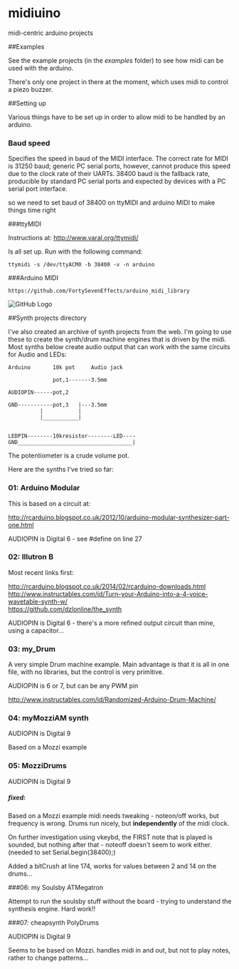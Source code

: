 # midiuino
midi-centric arduino projects

##Examples

See the example projects (in the *examples* folder) to see how midi can be used with the arduino. 

There's only one project in there at the moment, which uses midi to control a piezo buzzer. 



##Setting up

Various things have to be set up in order to allow midi to be handled by an arduino. 

### Baud speed

Specifies the speed in baud of the MIDI interface. The correct rate for MIDI is 31250 baud; generic PC serial ports, however, cannot produce this speed due to the clock rate of their UARTs. 38400 baud is the fallback rate, producible by standard PC serial ports and expected by devices with a PC serial port interface.

so we need to set baud of 38400 on ttyMIDI and arduino MIDI to make things time right

###ttyMIDI

Instructions at: http://www.varal.org/ttymidi/

Is all set up. Run with the following command:

    ttymidi -s /dev/ttyACM0 -b 38400 -v -n arduino
    
###Arduino MIDI

```https://github.com/FortySevenEffects/arduino_midi_library```


![GitHub Logo](/home/sjh/Arduino/sketch_ttymidi_buzz_tone/midi_piezo_3led_bb.png)


##Synth projects directory

I've also created an archive of synth projects from the web. I'm going to use these to
create the synth/drum machine engines that is driven by the midi. 
Most synths below create audio output that can work with the same circuits for Audio and LEDs:

```
Arduino		  10k pot     Audio jack

              pot,1-------3.5mm

AUDIOPIN------pot,2       

GND-----------pot,3   |---3.5mm
          |           |
          |___________|
          
          
LEDPIN--------10kresistor--------LED----
GND____________________________________|          
```

The potentiometer is a crude volume pot. 

Here are the synths I've tried so far: 

### 01: Arduino Modular

This is based on a circuit at: 

http://rcarduino.blogspot.co.uk/2012/10/arduino-modular-synthesizer-part-one.html

AUDIOPIN is Digital 6 - see #define on line 27


### 02: Illutron B

Most recent links first: 

http://rcarduino.blogspot.co.uk/2014/02/rcarduino-downloads.html  
http://www.instructables.com/id/Turn-your-Arduino-into-a-4-voice-wavetable-synth-w/  
https://github.com/dzlonline/the_synth  

AUDIOPIN is Digital 6 - there's a more refined output circuit than mine, using a capacitor...

### 03: my_Drum

A very simple Drum machine example. Main advantage is that it is all in one file, with no libraries, but the control is very primitive. 

AUDIOPIN is 6 or 7, but can be any PWM pin

http://www.instructables.com/id/Randomized-Arduino-Drum-Machine/  

### 04: myMozziAM synth

AUDIOPIN is Digital 9

Based on a Mozzi example


### 05: MozziDrums

AUDIOPIN is Digital 9

##### fixed:
Based on a Mozzi example midi needs tweaking - noteon/off works, but frequency is wrong. Drums run nicely, but __independently__ of the midi clock.

On further investigation using vkeybd, the FIRST note that is played is sounded, but nothing after that - noteoff doesn't seem to work either. (needed to set 
  Serial.begin(38400);)


Added a bitCrush at line 174, works for values between 2 and 14 on the drums...


###06: my Soulsby ATMegatron

Attempt to run the soulsby stuff without the board - trying to understand the synthesis engine. Hard work!!

###07: cheapsynth PolyDrums 

AUDIOPIN is Digital 9

Seems to be based on Mozzi. handles midi in and out, but not to play notes, rather to change patterns...


		
